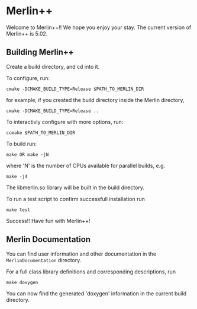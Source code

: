 # Merlin++

Welcome to Merlin++!! We hope you enjoy your stay. The current version of Merlin++ is 5.02.

## Building Merlin++

Create a build directory, and cd into it.

To configure, run:

    cmake -DCMAKE_BUILD_TYPE=Release $PATH_TO_MERLIN_DIR

for example, if you created the build directory inside the Merlin directory,

    cmake -DCMAKE_BUILD_TYPE=Release ..

To interactivly configure with more options, run:

    ccmake $PATH_TO_MERLIN_DIR

To build run:

    make OR make -jN

where 'N' is the number of CPUs available for parallel builds, e.g.

    make -j4

The libmerlin.so library will be built in the build directory.

To run a test script to confirm successfull installation run

    make test
    
Success!! Have fun with Merlin++!

## Merlin Documentation

You can find user information and other documentation in the `MerlinDocumentation` directory.

For a full class library definitions and corresponding descriptions, run

    make doxygen

You can now find the generated 'doxygen' information in the current build directory. 






